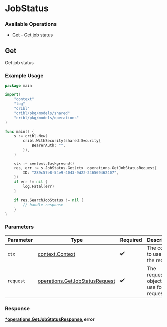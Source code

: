 # JobStatus

### Available Operations

* [Get](#get) - Get job status

## Get

Get job status

### Example Usage

```go
package main

import(
	"context"
	"log"
	"cribl"
	"cribl/pkg/models/shared"
	"cribl/pkg/models/operations"
)

func main() {
    s := cribl.New(
        cribl.WithSecurity(shared.Security{
            BearerAuth: "",
        }),
    )

    ctx := context.Background()
    res, err := s.JobStatus.Get(ctx, operations.GetJobStatusRequest{
        ID: "289c57e8-54e9-4043-9d22-246569462407",
    })
    if err != nil {
        log.Fatal(err)
    }

    if res.SearchJobStatus != nil {
        // handle response
    }
}
```

### Parameters

| Parameter                                                                        | Type                                                                             | Required                                                                         | Description                                                                      |
| -------------------------------------------------------------------------------- | -------------------------------------------------------------------------------- | -------------------------------------------------------------------------------- | -------------------------------------------------------------------------------- |
| `ctx`                                                                            | [context.Context](https://pkg.go.dev/context#Context)                            | :heavy_check_mark:                                                               | The context to use for the request.                                              |
| `request`                                                                        | [operations.GetJobStatusRequest](../../models/operations/getjobstatusrequest.md) | :heavy_check_mark:                                                               | The request object to use for the request.                                       |


### Response

**[*operations.GetJobStatusResponse](../../models/operations/getjobstatusresponse.md), error**

